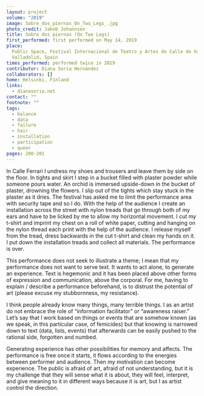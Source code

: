 ```yaml
---
layout: project
volume: "2019"
image: Sobre_dos_piernas_On_Two_Legs_.jpg
photo_credit: Jakob Johannsen
title: Sobre dos piernas (On Two Legs)
first_performed: first performed on May 14, 2019
place:
  Public Space, Festival Internacional de Teatro y Artes de Calle de Valladolid,
  Valladolid, Spain
times_performed: performed twice in 2019
contributor: Diana Soria Hernández
collaborators: []
home: Helsinki, Finland
links:
  - dianasoria.net
contact: ""
footnote: ""
tags:
  - balance
  - data
  - failure
  - hair
  - installation
  - participation
  - queer
pages: 200-201
---
```


In Calle Ferrari I undress my shoes and trousers and leave them by side on the floor. In tights and skirt I step in a bucket filled with plaster powder while someone pours water. An orchid is immersed upside-down in the bucket of plaster, drowning the flowers. I slip out of the tights which stay stuck in the plaster as it dries. The festival has asked me to limit the performance area with security tape and so I do. With the help of the audience I create an installation across the street with nylon treads that go through both of my ears and have to be licked by me to allow my horizontal movement. I cut my t-shirt and imprint my chest on a roll of white paper, cutting and hanging on the nylon thread each print with the help of the audience. I release myself from the tread, dress backwards in the cut t-shirt and clean my hands on it. I put down the installation treads and collect all materials. The performance is over.

This performance does not seek to illustrate a theme; I mean that my performance does not want to serve text. It wants to act alone, to generate an experience. Text is hegemonic and it has been placed above other forms of expression and communication, above the corporal. For me, having to explain / describe a performance beforehand, is to distrust the potential of art (please excuse my stubbornness, my resistance).

I think people already know many things, many terrible things. I as an artist do not embrace the role of “information facilitator” or “awareness raiser.” Let’s say that I work based on things or events that are somehow known (as we speak, in this particular case, of femicides) but that knowing is narrowed down to text (data, lists, events) that afterwards can be easily pushed to the rational side, forgotten and numbed.

Generating experience has other possibilities for memory and affects. The performance is free once it starts, it flows according to the energies between performer and audience. Then my motivation can become experience. The public is afraid of art, afraid of not understanding, but it is my challenge that they will sense what it is about, they will feel, interpret, and give meaning to it in different ways because it is art, but I as artist control the direction.
